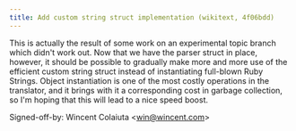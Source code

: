 ```yaml
---
title: Add custom string struct implementation (wikitext, 4f06bdd)
---
```


This is actually the result of some work on an experimental topic branch which didn't work out. Now that we have the parser struct in place, however, it should be possible to gradually make more and more use of the efficient custom string struct instead of instantiating full-blown Ruby Strings. Object instantiation is one of the most costly operations in the translator, and it brings with it a corresponding cost in garbage collection, so I'm hoping that this will lead to a nice speed boost.

Signed-off-by: Wincent Colaiuta &lt;win@wincent.com&gt;
